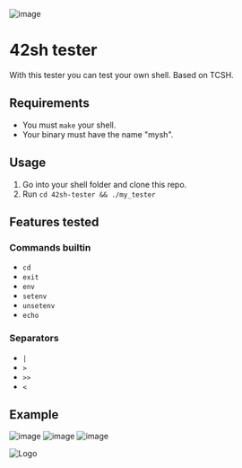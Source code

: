 ![image](https://img.shields.io/badge/Test%20Count-110-blue)
# 42sh tester
With this tester you can test your own shell.
Based on TCSH.

## Requirements
- You must `make` your shell.
- Your binary must have the name "mysh".

## Usage
1. Go into your shell folder and clone this repo.
2. Run `cd 42sh-tester && ./my_tester`

## Features tested
### Commands builtin
- `cd`
- `exit`
- `env`
- `setenv`
- `unsetenv`
- `echo`

### Separators
- `|`
- `>`
- `>>`
- `<`

## Example
![image](https://user-images.githubusercontent.com/114762819/228669523-c267f9db-482f-4a7e-bbda-314240a4a23b.png)
![image](https://user-images.githubusercontent.com/114762819/228669619-93e74d4d-d492-4add-9a64-5656182e360f.png)
![image](https://user-images.githubusercontent.com/114762819/228669668-ac1f446c-84f2-416b-bf55-4f44614fe42d.png)


![Logo](https://newsroom.ionis-group.com/wp-content/uploads/2021/10/EPITECH-TECHNOLOGY-QUADRI-2021.png)

